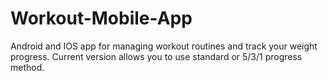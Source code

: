 # Workout-Mobile-App
Android and IOS app for managing workout routines and track your weight progress. Current version allows you to use standard or 5/3/1 progress method.

